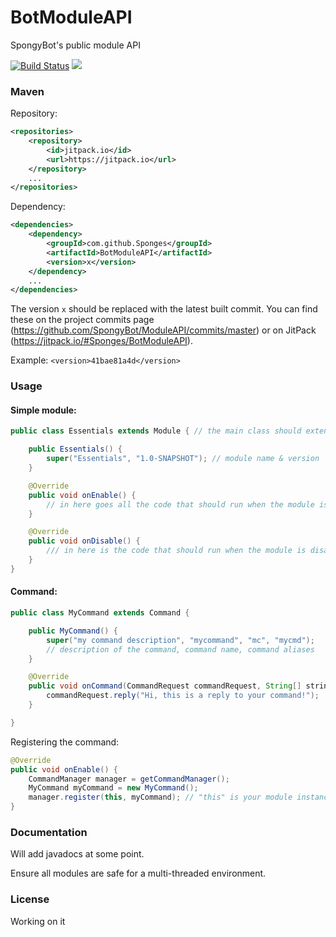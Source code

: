 # BotModuleAPI
SpongyBot's public module API

[![Build Status](https://travis-ci.org/Sponges/BotModuleAPI.svg?branch=master)](https://travis-ci.org/Sponges/BotModuleAPI)
[![](https://jitpack.io/v/Sponges/BotModuleAPI.svg)](https://jitpack.io/#Sponges/BotModuleAPI)

### Maven
Repository:
```xml
<repositories>
	<repository>
		<id>jitpack.io</id>
		<url>https://jitpack.io</url>
	</repository>
	...
</repositories>
```

Dependency:
```xml
<dependencies>
	<dependency>
		<groupId>com.github.Sponges</groupId>
    	<artifactId>BotModuleAPI</artifactId>
    	<version>x</version>
	</dependency>
	...
</dependencies>
```
The version `x` should be replaced with the latest built commit. You can find these on the project commits page (https://github.com/SpongyBot/ModuleAPI/commits/master)
 or on JitPack (https://jitpack.io/#Sponges/BotModuleAPI).

Example: `<version>41bae81a4d</version>`

### Usage
#### Simple module:
```java
public class Essentials extends Module { // the main class should extend Module

    public Essentials() {
        super("Essentials", "1.0-SNAPSHOT"); // module name & version
    }

    @Override
    public void onEnable() {
        // in here goes all the code that should run when the module is enabled
    }

    @Override
    public void onDisable() {
        /// in here is the code that should run when the module is disabled
    }
}
```

#### Command:
```java
public class MyCommand extends Command {

    public MyCommand() {
        super("my command description", "mycommand", "mc", "mycmd");
        // description of the command, command name, command aliases
    }

    @Override
    public void onCommand(CommandRequest commandRequest, String[] strings) {
        commandRequest.reply("Hi, this is a reply to your command!");
    }

}
```

Registering the command:
```java
@Override
public void onEnable() {
    CommandManager manager = getCommandManager();
    MyCommand myCommand = new MyCommand();
    manager.register(this, myCommand); // "this" is your module instance
}
```

### Documentation
Will add javadocs at some point.

Ensure all modules are safe for a multi-threaded environment.

### License
Working on it
